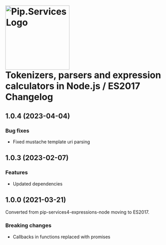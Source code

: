 # <img src="https://uploads-ssl.webflow.com/5ea5d3315186cf5ec60c3ee4/5edf1c94ce4c859f2b188094_logo.svg" alt="Pip.Services Logo" width="200"> <br/> Tokenizers, parsers and expression calculators in Node.js / ES2017 Changelog

## <a name="1.0.4"></a> 1.0.4 (2023-04-04)
### Bug fixes
- Fixed mustache template uri parsing

## <a name="1.0.3"></a> 1.0.3 (2023-02-07)
### Features
* Updated dependencies

## <a name="1.0.0"></a> 1.0.0 (2021-03-21)

Converted from pip-services4-expressions-node moving to ES2017.

### Breaking changes
* Callbacks in functions replaced with promises
